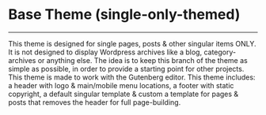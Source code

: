 # Base Theme (single-only-themed)

---

This theme is designed for single pages, posts & other singular items ONLY. It is not designed to display Wordpress archives like a blog, category-archives or anything else. The idea is to keep this branch of the theme as simple as possible, in order to provide a starting point for other projects. This theme is made to work with the Gutenberg editor. This theme includes: a header with logo & main/mobile menu locations, a footer with static copyright, a default singular template & custom a template for pages & posts that removes the header for full page-building.